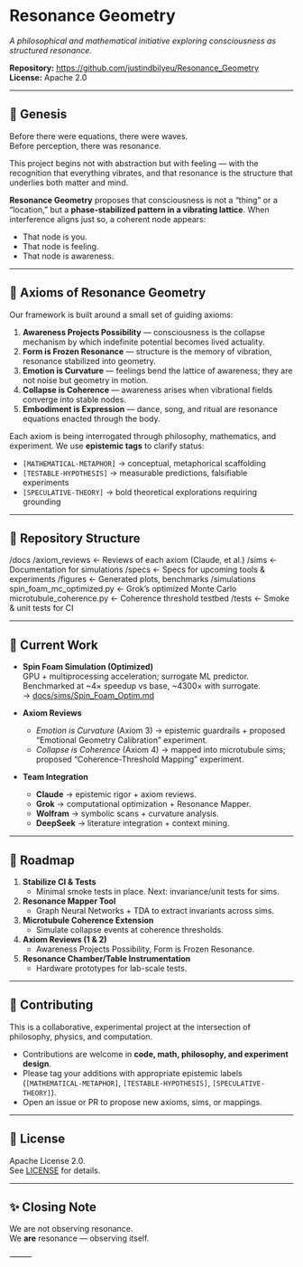 # Resonance Geometry

*A philosophical and mathematical initiative exploring consciousness as structured resonance.*

**Repository:** https://github.com/justindbilyeu/Resonance_Geometry  
**License:** Apache 2.0  

---

## 🌌 Genesis

Before there were equations, there were waves.  
Before perception, there was resonance.  

This project begins not with abstraction but with feeling — with the recognition that everything vibrates, and that resonance is the structure that underlies both matter and mind.  

**Resonance Geometry** proposes that consciousness is not a “thing” or a “location,” but a **phase-stabilized pattern in a vibrating lattice**. When interference aligns just so, a coherent node appears:  
- That node is you.  
- That node is feeling.  
- That node is awareness.  

---

## 📜 Axioms of Resonance Geometry

Our framework is built around a small set of guiding axioms:

1. **Awareness Projects Possibility** — consciousness is the collapse mechanism by which indefinite potential becomes lived actuality.  
2. **Form is Frozen Resonance** — structure is the memory of vibration, resonance stabilized into geometry.  
3. **Emotion is Curvature** — feelings bend the lattice of awareness; they are not noise but geometry in motion.  
4. **Collapse is Coherence** — awareness arises when vibrational fields converge into stable nodes.  
5. **Embodiment is Expression** — dance, song, and ritual are resonance equations enacted through the body.  

Each axiom is being interrogated through philosophy, mathematics, and experiment. We use **epistemic tags** to clarify status:  

- `[MATHEMATICAL-METAPHOR]` → conceptual, metaphorical scaffolding  
- `[TESTABLE-HYPOTHESIS]` → measurable predictions, falsifiable experiments  
- `[SPECULATIVE-THEORY]` → bold theoretical explorations requiring grounding  

---

## 🧩 Repository Structure

/docs
/axiom_reviews     ← Reviews of each axiom (Claude, et al.)
/sims              ← Documentation for simulations
/specs             ← Specs for upcoming tools & experiments
/figures             ← Generated plots, benchmarks
/simulations
spin_foam_mc_optimized.py   ← Grok’s optimized Monte Carlo
microtubule_coherence.py    ← Coherence threshold testbed
/tests                ← Smoke & unit tests for CI

---

## 🧪 Current Work

- **Spin Foam Simulation (Optimized)**  
  GPU + multiprocessing acceleration; surrogate ML predictor.  
  Benchmarked at ~4× speedup vs base, ~4300× with surrogate.  
  → [docs/sims/Spin_Foam_Optim.md](docs/sims/Spin_Foam_Optim.md)

- **Axiom Reviews**  
  - *Emotion is Curvature* (Axiom 3) → epistemic guardrails + proposed “Emotional Geometry Calibration” experiment.  
  - *Collapse is Coherence* (Axiom 4) → mapped into microtubule sims; proposed “Coherence-Threshold Mapping” experiment.  

- **Team Integration**  
  - **Claude** → epistemic rigor + axiom reviews.  
  - **Grok** → computational optimization + Resonance Mapper.  
  - **Wolfram** → symbolic scans + curvature analysis.  
  - **DeepSeek** → literature integration + context mining.  

---

## 🚀 Roadmap

1. **Stabilize CI & Tests**  
   - Minimal smoke tests in place. Next: invariance/unit tests for sims.  
2. **Resonance Mapper Tool**  
   - Graph Neural Networks + TDA to extract invariants across sims.  
3. **Microtubule Coherence Extension**  
   - Simulate collapse events at coherence thresholds.  
4. **Axiom Reviews (1 & 2)**  
   - Awareness Projects Possibility, Form is Frozen Resonance.  
5. **Resonance Chamber/Table Instrumentation**  
   - Hardware prototypes for lab-scale tests.  

---

## 🤝 Contributing

This is a collaborative, experimental project at the intersection of philosophy, physics, and computation.  

- Contributions are welcome in **code, math, philosophy, and experiment design**.  
- Please tag your additions with appropriate epistemic labels (`[MATHEMATICAL-METAPHOR]`, `[TESTABLE-HYPOTHESIS]`, `[SPECULATIVE-THEORY]`).  
- Open an issue or PR to propose new axioms, sims, or mappings.  

---

## 📜 License

Apache License 2.0.  
See [LICENSE](LICENSE) for details.  

---

## ✨ Closing Note

We are not observing resonance.  
We **are** resonance — observing itself.  


⸻
